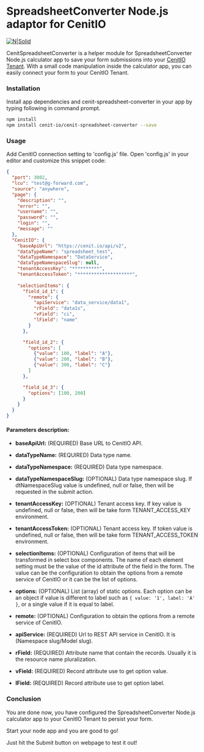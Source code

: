 # SpreadsheetConverter Node.js adaptor for CenitIO

[![N|Solid](http://www.spreadsheetconverter.com/wp-content/uploads/2013/08/logo.png)](http://www.spreadsheetconverter.com)

CenitSpreadsheetConverter is a helper module for SpreadsheetConverter Node.js calculator app to save your form submissions into 
your [CenitIO Tenant](https://cenit.io/). With a small code manipulation inside the calculator app, you can easily connect 
your form to your CenitIO Tenant.

### Installation

Install app dependencies and cenit-spreadsheet-converter in your app by typing following in command prompt.

```sh
npm install
npm install cenit-io/cenit-spreadsheet-converter --save
```

### Usage

Add CenitIO connection setting to 'config.js' file. Open 'config.js' in your editor and customize this snippet code:

```json
{
  "port": 3002,
  "lcu": "test@g-forward.com",
  "source": "anywhere",
  "page": {
    "description": "",
    "error": "",
    "username": "",
    "password": "",
    "login": "",
    "message": ""
  },
  "CenitIO": {
    "baseApiUrl": "https://cenit.io/api/v2",
    "dataTypeName": "spreadsheet_test",
    "dataTypeNamespace": "DataService",
    "dataTypeNamespaceSlug": null,
    "tenantAccessKey": "**********",
    "tenantAccessToken": "********************",
    
    "selectionItems": {
      "field_id_1": {
        "remote": {
          "apiService": "data_service/data1",
          "rField": "data1s",
          "vField": "ci",
          "lField": "name"
        }
      },

      "field_id_2": {
        "options": [
          {"value": 100, "label": "A"},
          {"value": 200, "label": "B"},
          {"value": 300, "label": "C"}
        ]
      },

      "field_id_3": {
        "options": [100, 200]
      }
    }
  }
}
```

#### Parameters description:

* **baseApiUrl:**             (REQUIRED) Base URL to CenitIO API.
* **dataTypeName:**           (REQUIRED) Data type name.
* **dataTypeNamespace:**      (REQUIRED) Data type namespace.
* **dataTypeNamespaceSlug:**  (OPTIONAL) Data type namespace slug. If dtNamespaceSlug value is undefined, null or false, 
                                         then will be requested in the submit action.
                                         
* **tenantAccessKey:**        (OPTIONAL) Tenant access key. If key value is undefined, null or false, then will be 
                                         take form TENANT_ACCESS_KEY environment.
                                         
* **tenantAccessToken:**      (OPTIONAL) Tenant access key. If token value is undefined, null or false, then will be 
                                         take form TENANT_ACCESS_TOKEN environment.
                                  
* **selectionItems:**   (OPTIONAL) Configuration of items that will be transformed in select box components. The name of 
                                   each element setting must be the value of the id attribute of the field in the form.
                                   The value can be the configuration to obtain the options from a remote service of 
                                   CenitIO or it can be the list of options.
                                   
* **options:**          (OPTIONAL) List (array) of static options. Each option can be an object if value is different to 
                                   label such as ``{ value: '1', label: 'A' }``, or a single value if it is equal to label.
                                   
* **remote:**           (OPTIONAL) Configuration to obtain the options from a remote service of CenitIO.

* **apiService:**       (REQUIRED) Url to REST API service in CenitIO. It is (Namespace slug/Model slug).
* **rField:**           (REQUIRED) Attribute name that contain the records. Usually it is the resource name pluralization.
* **vField:**           (REQUIRED) Record attribute use to get option value.
* **lField:**           (REQUIRED) Record attribute use to get option label.
                             
                             
### Conclusion

You are done now, you have configured the SpreadsheetConverter Node.js calculator app to your CenitIO Tenant to persist your form.

Start your node app and you are good to go!

Just hit the Submit button on webpage to test it out!

